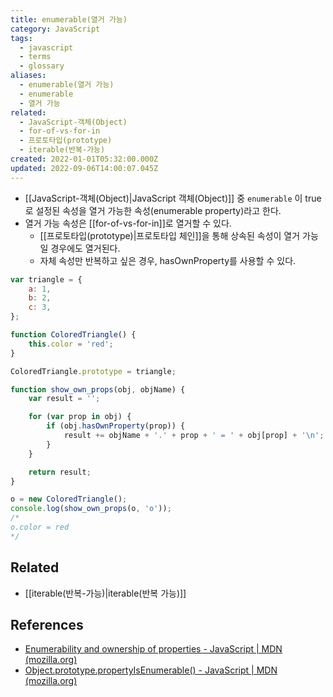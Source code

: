 ```yaml
---
title: enumerable(열거 가능)
category: JavaScript
tags:
  - javascript
  - terms
  - glossary
aliases:
  - enumerable(열거 가능)
  - enumerable
  - 열거 가능
related:
  - JavaScript-객체(Object)
  - for-of-vs-for-in
  - 프로토타입(prototype)
  - iterable(반복-가능)
created: 2022-01-01T05:32:00.000Z
updated: 2022-09-06T14:00:07.045Z
---
```


- [[JavaScript-객체(Object)|JavaScript 객체(Object)]] 중 `enumerable` 이 true로 설정된 속성을 열거 가능한 속성(enumerable property)라고 한다.
- 열거 가능 속성은 [[for-of-vs-for-in]]로 열거할 수 있다.
  - [[프로토타입(prototype)|프로토타입 체인]]을 통해 상속된 속성이 열거 가능일 경우에도 열거된다.
  - 자체 속성만 반복하고 싶은 경우, hasOwnProperty를 사용할 수 있다.

```js
var triangle = {
	a: 1,
	b: 2,
	c: 3,
};

function ColoredTriangle() {
	this.color = 'red';
}

ColoredTriangle.prototype = triangle;

function show_own_props(obj, objName) {
	var result = '';

	for (var prop in obj) {
		if (obj.hasOwnProperty(prop)) {
			result += objName + '.' + prop + ' = ' + obj[prop] + '\n';
		}
	}

	return result;
}

o = new ColoredTriangle();
console.log(show_own_props(o, 'o'));
/*
o.color = red
*/
```

## Related

- [[iterable(반복-가능)|iterable(반복 가능)]]

## References

- [Enumerability and ownership of properties - JavaScript | MDN (mozilla.org)](https://developer.mozilla.org/ko/docs/Web/JavaScript/Enumerability_and_ownership_of_properties)
- [Object.prototype.propertyIsEnumerable() - JavaScript | MDN (mozilla.org)](https://developer.mozilla.org/ko/docs/Web/JavaScript/Reference/Global_Objects/Object/propertyIsEnumerable)
